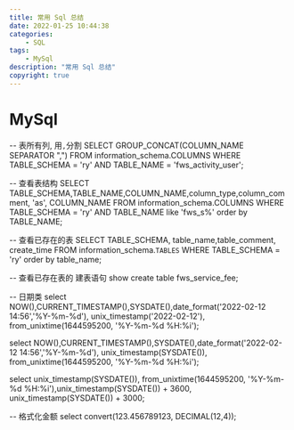 ```yaml
---
title: 常用 Sql 总结
date: 2022-01-25 10:44:38
categories:
	- SQL
tags:
	- MySql
description: "常用 Sql 总结"
copyright: true
---
```



# MySql

-- 表所有列, 用`,`分割
SELECT GROUP_CONCAT(COLUMN_NAME SEPARATOR ",") FROM information_schema.COLUMNS WHERE TABLE_SCHEMA = 'ry' AND TABLE_NAME = 'fws_activity_user';

-- 查看表结构
SELECT TABLE_SCHEMA,TABLE_NAME,COLUMN_NAME,column_type,column_comment, 'as', COLUMN_NAME 
FROM information_schema.COLUMNS 
WHERE TABLE_SCHEMA = 'ry' AND TABLE_NAME like 'fws_s%' order by TABLE_NAME;

-- 查看已存在的表
SELECT TABLE_SCHEMA, table_name,table_comment, create_time FROM information_schema.`TABLES` WHERE TABLE_SCHEMA = 'ry' order by table_name;

-- 查看已存在表的 建表语句
show create table fws_service_fee;

-- 日期类
select NOW(),CURRENT_TIMESTAMP(),SYSDATE(),date_format('2022-02-12 14:56','%Y-%m-%d'), unix_timestamp('2022-02-12'), from_unixtime(1644595200, '%Y-%m-%d %H:%i');

select NOW(),CURRENT_TIMESTAMP(),SYSDATE(),date_format('2022-02-12 14:56','%Y-%m-%d'), unix_timestamp(SYSDATE()), from_unixtime(1644595200, '%Y-%m-%d %H:%i');

select unix_timestamp(SYSDATE()), from_unixtime(1644595200, '%Y-%m-%d %H:%i'),unix_timestamp(SYSDATE()) + 3600, unix_timestamp(SYSDATE()) + 3000;

-- 格式化金额
select convert(123.456789123, DECIMAL(12,4));
